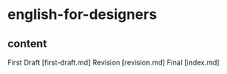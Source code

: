 # english-for-designers

## content
First Draft [first-draft.md]
Revision [revision.md]
Final [index.md]
